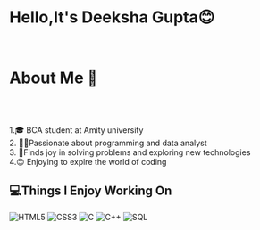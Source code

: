 <h1>Hello,It's Deeksha Gupta😊</h1><br>

<h1><b>About Me 🌻</b></h1><br>

<br>1.🎓 BCA student at Amity university
<br>2. 👩‍💻Passionate about programming and data analyst
<br>3. 🌈Finds joy in solving problems and exploring new technologies
<br>4.😊 Enjoying to explre the world of coding



## 💻Things I Enjoy Working On
![HTML5](https://img.shields.io/badge/HTML5-%23E34F26.svg?style=for-the-badge&logo=html5&logoColor=white)
![CSS3](https://img.shields.io/badge/CSS3-%231572B6.svg?style=for-the-badge&logo=css3&logoColor=white)
![C](https://img.shields.io/badge/C-%2300599C.svg?style=for-the-badge&logo=c&logoColor=white)
![C++](https://img.shields.io/badge/C++-%2300599C.svg?style=for-the-badge&logo=c%2B%2B&logoColor=white)
![SQL](https://img.shields.io/badge/SQL-%2300f.svg?style=for-the-badge&logo=mysql&logoColor=white)


   


